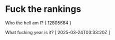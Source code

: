 # Fuck the rankings

Who the hell am I?
{ 12805684 }

What fucking year is it?
[ 2025-03-24T03:33:20Z ]
